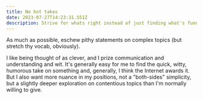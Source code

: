 ```yaml
---
title: No hot takes
date: 2023-07-27T14:23:31.551Z
description: Strive for whats right instead of just finding what's funny or popular.
---
```


As much as possible, eschew pithy statements on complex topics (but stretch thy vocab, obviously).

I like being thought of as clever, and I prize communication and understanding and wit. It's generally easy for me to find the quick, witty, humorous take on something and, generally, I think the Internet awards it. But I also want more nuance in my positions, not a "both-sides" simplicity, but a slightly deeper exploration on contentious topics than I'm normally willing to give.
